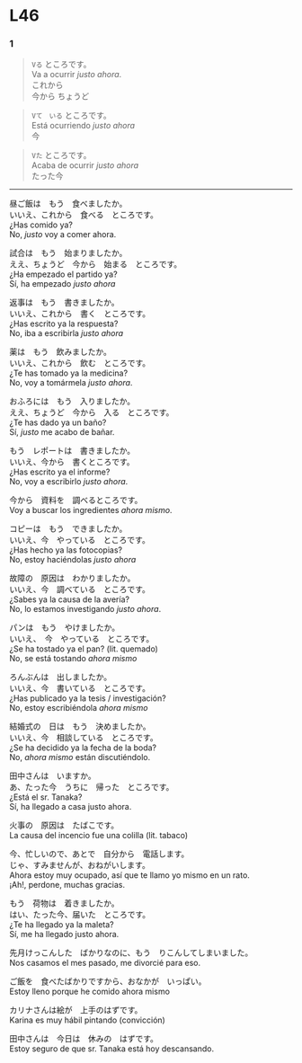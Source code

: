 # L46

### 1

> ```Vる``` ところです。 </br>
> Va a ocurrir *justo ahora*. </br> 
> これから </br>
> 今から
> ちょうど

> ```Vて　いる``` ところです。 </br>
> Está ocurriendo *justo ahora* </br>
> 今

> ```Vた``` ところです。 </br>
> Acaba de ocurrir *justo ahora* </br>
> たった今

***

昼ご飯は　もう　食べましたか。</br>
いいえ、これから　食べる　ところです。</br>
¿Has comido ya? </br>
No, *justo* voy a comer ahora. 

試合は　もう　始まりましたか。</br>
ええ、ちょうど　今から　始まる　ところです。</br>
¿Ha empezado el partido ya? </br>
Sí, ha empezado *justo ahora*

返事は　もう　書きましたか。</br>
いいえ、これから　書く　ところです。</br>
¿Has escrito ya la respuesta? </br>
No, iba a escribirla *justo ahora*

薬は　もう　飲みましたか。</br>
いいえ、これから　飲む　ところです。</br>
¿Te has tomado ya la medicina? </br>
No, voy a tomármela *justo ahora*. 

おふろには　もう　入りましたか。</br>
ええ、ちょうど　今から　入る　ところです。</br>
¿Te has dado ya un baño? </br>
Sí, *justo* me acabo de bañar.

もう　レポートは　書きましたか。</br>
いいえ、今から　書くところです。</br>
¿Has escrito ya el informe? </br>
No, voy a escribirlo *justo ahora*.

今から　資料を　調べるところです。</br>
Voy a buscar los ingredientes *ahora mismo*.



コピーは　もう　できましたか。</br>
いいえ、今　やっている　ところです。</br>
¿Has hecho ya las fotocopias? </br>
No, estoy haciéndolas *justo ahora*

故障の　原因は　わかりましたか。</br>
いいえ、今　調べている　ところです。</br>
¿Sabes ya la causa de la avería? </br>
No, lo estamos investigando *justo ahora*. 

パンは　もう　やけましたか。</br>
いいえ、　今　やっている　ところです。</br>
¿Se ha tostado ya el pan? (lit. quemado) </br>
No, se está tostando *ahora mismo*

ろんぶんは　出しましたか。</br>
いいえ、今　書いている　ところです。</br>
¿Has publicado ya la tesis / investigación? </br>
No, estoy escribiéndola *ahora mismo*

結婚式の　日は　もう　決めましたか。</br>
いいえ、今　相談している　ところです。</br>
¿Se ha decidido ya la fecha de la boda? </br>
No, *ahora mismo* están discutiéndolo. 



田中さんは　いますか。</br>
あ、たった今　うちに　帰った　ところです。</br>
¿Está el sr. Tanaka?</br>
Sí, ha llegado a casa justo ahora. 



火事の　原因は　たばこです。</br>
La causa del incencio fue una colilla (lit. tabaco)

今、忙しいので、あとで　自分から　電話します。</br>
じゃ、すみませんが、おねがいします。</br>
Ahora estoy muy ocupado, así que te llamo yo mismo en un rato.</br>
¡Ah!, perdone, muchas gracias. 





もう　荷物は　着きましたか。</br>
はい、たった今、届いた　ところです。</br>
¿Te ha llegado ya la maleta?</br>
Sí, me ha llegado justo ahora.

先月けっこんした　ばかりなのに、もう　りこんしてしまいました。</br>
Nos casamos el mes pasado, me divorcié para eso.

ご飯を　食べたばかりですから、おなかが　いっぱい。</br>
Estoy lleno porque he comido ahora mismo

カリナさんは絵が　上手のはずです。</br>
Karina es muy hábil pintando (convicción)

田中さんは　今日は　休みの　はずです。</br>
Estoy seguro de que sr. Tanaka está hoy descansando.


